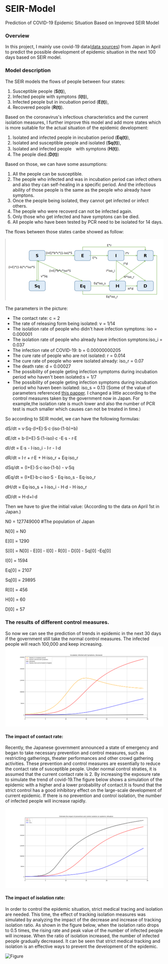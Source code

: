 # SEIR-Model
Prediction of COVID-19 Epidemic Situation Based on Improved SEIR Model

### Overview
In this project, I mainly use covid-19 data(<u>[data sources](https://www.mhlw.go.jp/stf/newpage_10651.html)</u>) from Japan in April to predict the possible development of epidemic situation in the next 100 days based on SEIR model.

### Model description
The SEIR models the flows of people between four states:
1) Susceptible people (**S(t)**), 
2) Infected people with symptons (**I(t)**), 
3) Infected people but in incubation period (**E(t)**),
4) Recovered people (**R(t)**). 

Based on the coronavirus's infectious characteristics and the current isolation measures, I further improve this model and add more states which is more suitable for the actual situation of the epidemic development: 
1) Isolated and infected people in incubation period (**Eq(t)**), 
2) Isolated and susceptible people and isolated (**Sq(t)**),
3) Isolated and infected people　with symptons (**H(t)**).
4) The people died.(**D(t)**)

Based on those, we can have some assumptions:
1) All the people can be susceptible.
2) The people who infected and was in incubation period can infect others and also they can self-healing in a specific period. And the infectious ability of those people is the same as the people who already have symptons.
3) Once the people being isolated, they cannot get infected or infect others.
4) The people who were recoverd can not be infected again.
5) Only those who get infected and have symptons can be died.
6) All people who have been tested by PCR need to be isolated for 14 days.


The flows between those states canbe showed as follow:

![Flows](/Flows.PNG "Flows between the states")

The parameters in the picture:
- The contact rate: c = 2
- The rate of releasing form being isolated: v = 1/14
- The isolation rate of people who didn't have infection symptons: iso = 0.000001
- The isolation rate of people who already have infection symptons:iso_i = 0.037
- The infection rate of COVID-19: b = 0.00000000205
- The cure rate of people who are not isolated: r = 0.014
- The cure rate of people who were isolated already: iso_r = 0.07
- The death rate: d = 0.00027
- The possibility of people geting infection symptoms during incubation period who haven't been isolated:s = 1/7
- The possibility of people geting infection symptoms during incubation period who haven been isolated: iso_s = 0.13
(Some of the value of parameters referenced <u>[this papper](http://www.zjujournals.com/med/CN/10.3785/j.issn.1008-9292.2020.02.05)</u>. I changed a little according to the control measures taken by the government now in Japan. For example,the isolation rate is much lower and also the number of PCR test is much smaller which causes can not be treated in time.)


So according to SEIR model, we can have the following formulas:

dS/dt = v·Sq-(I+E)·S·c·(iso·(1-b)+b)

dE/dt = b·(I+E)·S·(1-iso)·c -E·s - r·E

dI/dt = E·s - I·iso_i - I·r - I·d

dR/dt = I·r + r·E + H·iso_r + Eq·iso_r

dSq/dt = (I+E)·S·c·iso·(1-b) - v·Sq 

dEq/dt = (I+E)·b·c·iso·S - Eq·iso_s - Eq·iso_r

dH/dt = Eq·iso_s + I·iso_i - H·d - H·iso_r

dD/dt = H·d+I·d


Then we have to give the initial value:
(According to the data on April 1st in Japan.)

N0 = 127749000 #The population of Japan

N[0] = N0

E[0] = 1290

S[0] = N[0] - E[0] - I[0] - R[0] - D[0] - Sq[0] -Eq[0]

I[0] = 1594

Eq[0] = 2107

Sq[0] = 29895

R[0] = 456

H[0] = 60

D[0] = 57

### The results of different control measures.
So now we can see the prediction of trends in epidemic in the next 30 days if the government still take the normal control measures. The infected people will reach 100,000 and keep increasing.
![Figure](/Figure_withnormalcontrol.png "If the government take the normal control measures")

#### The impact of contact rate:
Recently, the Japanese government announced a state of emergency and began to take necessary prevention and control measures, such as restricting gatherings, theater performances and other crowd gathering activities. These prevention and control measures are essentially to reduce the contact rate of susceptible people. Under normal control straties, it is assumed that the current contact rate is 2. By increasing the exposure rate to simulate the trend of covid-19.The figure below shows a simulation of the epidemic with a higher and a lower probability of contact.It is found that the strict control has a good inhibitory effect on the large-scale development of current epidemic. If there is no prevention and control isolation, the number of infected people will increase rapidly.

![Figure](/Figure_the%20impact%20of%20control.png "The impact of contact rate")

#### The impact of isolation rate:
In order to control the epidemic situation, strict medical tracing and isolation are needed. This time, the effect of tracking isolation measures was simulated by analyzing the impact of the decrease and increase of tracking isolation ratio. As shown in the figure below, when the isolation ratio drops to 0.5 times, the rising rate and peak value of the number of infected people will increase. When the ratio of isolation increased, the number of infected people gradually decreased. It can be seen that strict medical tracking and isolation is an effective ways to prevent the development of the epidemic.

![Figure](//Figure_the%20impact%20of%20isolation.png "The impact of isolation rate")

    

